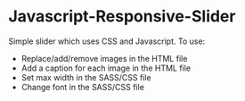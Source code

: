 # Javascript-Responsive-Slider

Simple slider which uses CSS and Javascript. To use:

- Replace/add/remove images in the HTML file
- Add a caption for each image in the HTML file
- Set max width in the SASS/CSS file
- Change font in the SASS/CSS file
